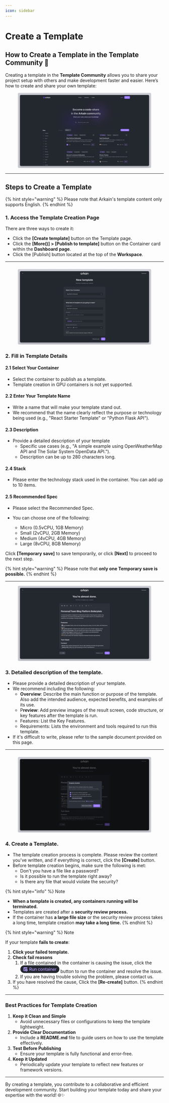 ```yaml
---
icon: sidebar
---
```


# Create a Template

## How to Create a Template in the Template Community 🌟

Creating a template in the **Template Community** allows you to share your project setup with others and make development faster and easier. Here’s how to create and share your own template:

<figure><img src="../../.gitbook/assets/template.png" alt=""><figcaption></figcaption></figure>



***

## **Steps to Create a Template**

{% hint style="warning" %}
Please note that Arkain's template content only supports English.
{% endhint %}

### **1. Access the Template Creation Page**

There are three ways to create it:

* Click the **\[Create template]** button on the Template page.
* Click the **\[More(**<img src="../../.gitbook/assets/스크린샷 2025-02-24 오후 8.41.53.png" alt="" data-size="line">**)] > \[Publish to template]** button on the Container card within the **Dashboard** **page**.
* Click the \[Publish] button located at the top of the **Workspace**.

***

###

<figure><img src="../../.gitbook/assets/template_02.png" alt=""><figcaption></figcaption></figure>

### **2. Fill in Template Details**

#### **2.1**  Select Your Container

* Select the container to publish as a template.
* Template creation in GPU containers is not yet supported.

#### **2.2 Enter Your Template Name**

* Write a name that will make your template stand out.
* We recommend that the name clearly reflect the purpose or technology being used (e.g., "React Starter Template" or "Python Flask API").

#### **2.3 Description**

* Provide a detailed description of your template
  * Specific use cases (e.g., "A simple example using OpenWeatherMap API and The Solar System OpenData API.").
  * Description can be up to 280 characters long.

#### **2.4 Stack**

* Please enter the technology stack used in the container. You can add up to 10 items.

#### **2.5 Recommended Spec**

* Please select the Recommended Spec.&#x20;
*   You can choose one of the following:&#x20;

    * Micro (0.5vCPU, 1GB Memory)
    * Small (2vCPU, 2GB Memory)
    * Medium (4vCPU, 4GB Memory)
    * Large (8vCPU, 8GB Memory)



Click **\[Temporary save]** to save temporarily, or click **\[Next]** to proceed to the next step.

{% hint style="warning" %}
Please note that **only one Temporary save is possible.**
{% endhint %}



***



<figure><img src="../../.gitbook/assets/template_03.png" alt=""><figcaption></figcaption></figure>

### **3. D**etailed description of the template.

* Please provide a detailed description of your template.&#x20;
* We recommend including the following:
  * **Overview**: Describe the main function or purpose of the template. Also add the intended audience, expected benefits, and examples of its use.
  * P**review**: Add preview images of the result screen, code structure, or key features after the template is run.
  * Features: List the Key Features.
  * Requirements: Lists the environment and tools required to run this template.
* If it's difficult to write, please refer to the sample document provided on this page.

***

###

<figure><img src="../../.gitbook/assets/template_04.png" alt=""><figcaption></figcaption></figure>

### **4.** Create a Template.

* The template creation process is complete. Please review the content you've written, and if everything is correct, click the **\[Create]** button.
* Before template creation begins, make sure the following is met:
  * Don't you have a file like a password?
  * Is it possible to run the template right away?
  * Is there any file that would violate the security?

{% hint style="info" %}
Note

* **When a template is created, any containers running will be terminated.**
* Templates are created after a **security review process.**&#x20;
* If the container has **a large file size** or the security review process takes a long time, template creation **may take a long time.**
{% endhint %}

{% hint style="warning" %}
Note

If your template **fails to create**:

1. **Click your failed template.**
2. **Check fail reasons**&#x20;
   1. If a file contained in the container is causing the issue, click the  ![](../../.gitbook/assets/run_container.png) button to run the container and resolve the issue.
   2. If you are having trouble solving the problem, please contact us.
3. If you have resolved the cause, Click the **\[Re-create]** button.
{% endhint %}

***

### **Best Practices for Template Creation**

1. **Keep it Clean and Simple**
   * Avoid unnecessary files or configurations to keep the template lightweight.
2. **Provide Clear Documentation**
   * Include a **README.md** file to guide users on how to use the template effectively.
3. **Test Before Publishing**
   * Ensure your template is fully functional and error-free.
4. **Keep it Updated**
   * Periodically update your template to reflect new features or framework versions.

***

By creating a template, you contribute to a collaborative and efficient development community. Start building your template today and share your expertise with the world! 🌐✨

